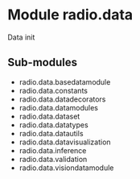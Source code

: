 Module radio.data
=================
Data init

Sub-modules
-----------
* radio.data.basedatamodule
* radio.data.constants
* radio.data.datadecorators
* radio.data.datamodules
* radio.data.dataset
* radio.data.datatypes
* radio.data.datautils
* radio.data.datavisualization
* radio.data.inference
* radio.data.validation
* radio.data.visiondatamodule